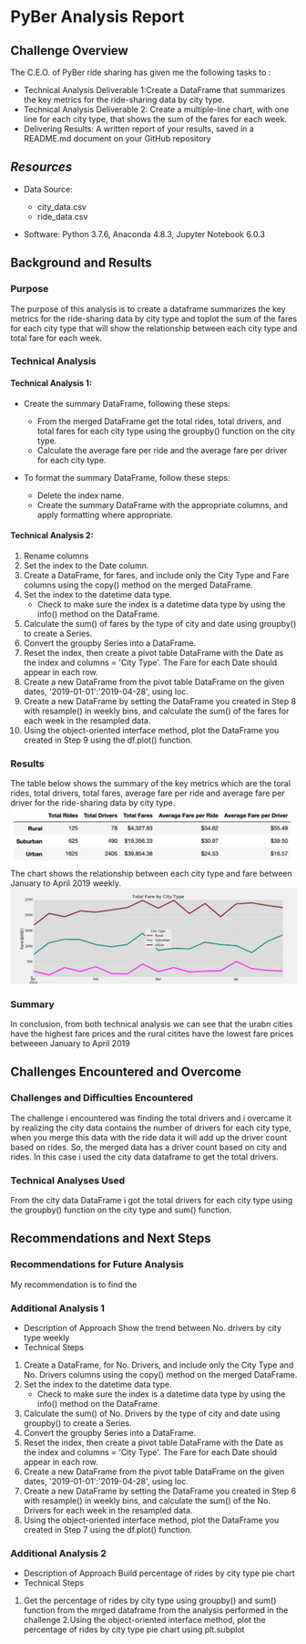 # PyBer Analysis Report

## Challenge Overview
The C.E.O. of PyBer ride sharing has given me the following tasks to :

 * Technical Analysis Deliverable 1:Create a DataFrame that summarizes the key metrics for the ride-sharing data by city type.
 * Technical Analysis Deliverable 2: Create a multiple-line chart, with one line for each city type, that shows the sum of the fares for each week.
 * Delivering Results: A written report of your results, saved in a README.md document on your GitHub repository

## *Resources*

  * Data Source:
     * city_data.csv
     * ride_data.csv
  
  * Software: Python 3.7.6, Anaconda 4.8.3, Jupyter Notebook 6.0.3

## Background and Results

### Purpose
The purpose of this analysis is to create a dataframe summarizes the key metrics for the ride-sharing data by city type and toplot the sum of the fares for each city type that will show the relationship between each city type and total fare for each week.


### Technical Analysis

#### Technical Analysis 1:
* Create the summary DataFrame, following these steps:
  * From the merged DataFrame get the total rides, total drivers, and total fares for each city type using the groupby() function on the city type.
  * Calculate the average fare per ride and the average fare per driver for each city type.

* To format the summary DataFrame, follow these steps:
  * Delete the index name.
  * Create the summary DataFrame with the appropriate columns, and apply formatting where appropriate.
 
#### Technical Analysis 2:
1. Rename columns 
2. Set the index to the Date column.
3. Create a  DataFrame, for fares, and include only the City Type and Fare columns using the copy() method on the merged DataFrame.
4. Set the index to the datetime data type.
    * Check to make sure the index is a datetime data type by using the info() method on the DataFrame.
5. Calculate the sum() of fares by the type of city and date using groupby() to create a Series.
6. Convert the groupby Series into a DataFrame.
7. Reset the index, then create a pivot table DataFrame with the Date as the index and columns = 'City Type'. The Fare for each Date should appear in each row.
8. Create a new DataFrame from the pivot table DataFrame on the given dates, '2019-01-01':'2019-04-28', using loc.
9. Create a new DataFrame by setting the DataFrame you created in Step 8 with resample() in weekly bins, and calculate the sum() of the fares for each week in the resampled data.
10. Using the object-oriented interface method, plot the DataFrame you created in Step 9 using the df.plot() function.
### Results

The table below shows the summary of the key metrics which are the toral rides, total drivers, total fares, average fare per ride and average fare per driver for the ride-sharing data by city type.
![Pyber Summary Table](https://github.com/soijebor/PyBer_Analysis/blob/master/Analysis/pyber_summary_data.png)
The chart shows the relationship between each city type and fare between January to April 2019 weekly.
![Multiple line chart of the dataframe](https://github.com/soijebor/PyBer_Analysis/blob/master/Analysis/Fig8.png)

### Summary
In conclusion, from both technical analysis we can see that the urabn cities have the highest fare prices and the rural citites have the lowest fare prices betweeen January to April 2019

## Challenges Encountered and Overcome

### Challenges and Difficulties Encountered
The challenge i encountered was finding the total drivers and i overcame it by realizing the city data contains the number of drivers for each city type, when you merge this data with the ride data it will add up the driver count based on rides. So, the merged data has a driver count based on city and rides. In this case i used the city data dataframe to get the total drivers.

### Technical Analyses Used
 From the city data DataFrame i got the total drivers for each city type using the groupby() function on the city type and sum() function.
 
## Recommendations and Next Steps

### Recommendations for Future Analysis
My recommendation is to find the
### Additional Analysis 1

* Description of Approach
Show the trend between No. drivers by city type weekly
* Technical Steps
1. Create a  DataFrame, for No. Drivers, and include only the City Type and No. Drivers columns using the copy() method on the merged DataFrame.
2. Set the index to the datetime data type.
    * Check to make sure the index is a datetime data type by using the info() method on the DataFrame.
3. Calculate the sum() of No. Drivers by the type of city and date using groupby() to create a Series.
4. Convert the groupby Series into a DataFrame.
5. Reset the index, then create a pivot table DataFrame with the Date as the index and columns = 'City Type'. The Fare for each Date should appear in each row.
6. Create a new DataFrame from the pivot table DataFrame on the given dates, '2019-01-01':'2019-04-28', using loc.
7. Create a new DataFrame by setting the DataFrame you created in Step 6 with resample() in weekly bins, and calculate the sum() of the No. Drivers for each week in the resampled data.
8. Using the object-oriented interface method, plot the DataFrame you created in Step 7 using the df.plot() function.

### Additional Analysis 2

* Description of Approach
Build percentage of rides by city type pie chart
* Technical Steps
1. Get the percentage of rides by city type using groupby() and sum() function from the mrged dataframe from the analysis performed in the challenge
2.Using the object-oriented interface method, plot the percentage of rides by city type pie chart using plt.subplot 
